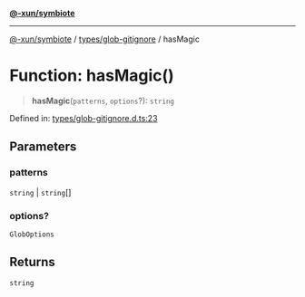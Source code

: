 [**@-xun/symbiote**](../../../README.md)

***

[@-xun/symbiote](../../../README.md) / [types/glob-gitignore](../README.md) / hasMagic

# Function: hasMagic()

> **hasMagic**(`patterns`, `options`?): `string`

Defined in: [types/glob-gitignore.d.ts:23](https://github.com/Xunnamius/symbiote/blob/901f1662c62c89e7826ae22e0dbc393e9af16ca8/types/glob-gitignore.d.ts#L23)

## Parameters

### patterns

`string` | `string`[]

### options?

`GlobOptions`

## Returns

`string`
